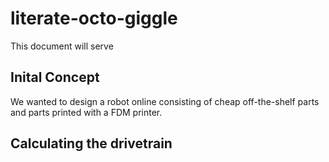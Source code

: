 # literate-octo-giggle 
This document will serve

## Inital Concept
We wanted to design a robot online consisting of cheap off-the-shelf parts and parts printed with a FDM printer. 

## Calculating the drivetrain 
